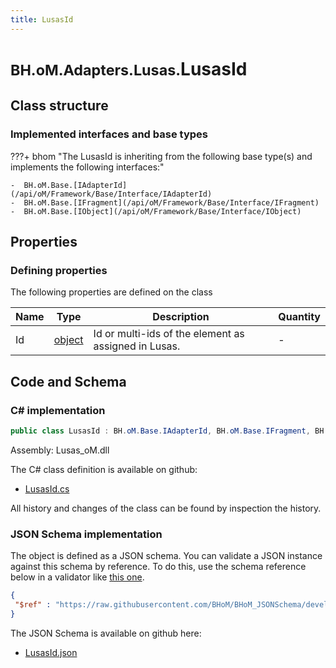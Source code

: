 ```yaml
---
title: LusasId
---
```


# <small>BH.oM.Adapters.Lusas.</small>**LusasId**



## Class structure

### Implemented interfaces and base types

???+ bhom "The LusasId is inheriting from the following base type(s) and implements the following interfaces:"

    -  BH.oM.Base.[IAdapterId](/api/oM/Framework/Base/Interface/IAdapterId)
    -  BH.oM.Base.[IFragment](/api/oM/Framework/Base/Interface/IFragment)
    -  BH.oM.Base.[IObject](/api/oM/Framework/Base/Interface/IObject)


## Properties



### Defining properties

The following properties are defined on the class

| Name             | Type             | Description      | Quantity         |
|------------------|------------------|------------------|------------------|
| Id | [object](https://learn.microsoft.com/en-us/dotnet/api/System.Object?view=netstandard-2.0) | Id or multi-ids of the element as assigned in Lusas. | - |


## Code and Schema

### C# implementation

``` C# title="C#"
public class LusasId : BH.oM.Base.IAdapterId, BH.oM.Base.IFragment, BH.oM.Base.IObject
```

Assembly: Lusas_oM.dll

The C# class definition is available on github:

- [LusasId.cs](https://github.com/BHoM/Lusas_Toolkit/blob/develop/Lusas_oM/Fragments\LusasId.cs)

All history and changes of the class can be found by inspection the history.
### JSON Schema implementation

The object is defined as a JSON schema. You can validate a JSON instance against this schema by reference. To do this, use the schema reference below in a validator like [this one](https://www.jsonschemavalidator.net/).

``` json title="JSON Schema"
{
 "$ref" : "https://raw.githubusercontent.com/BHoM/BHoM_JSONSchema/develop/Lusas_oM/LusasId.json"
}
```

The JSON Schema is available on github here:

- [LusasId.json](https://github.com/BHoM/BHoM_JSONSchema/blob/develop/Lusas_oM/LusasId.json)
